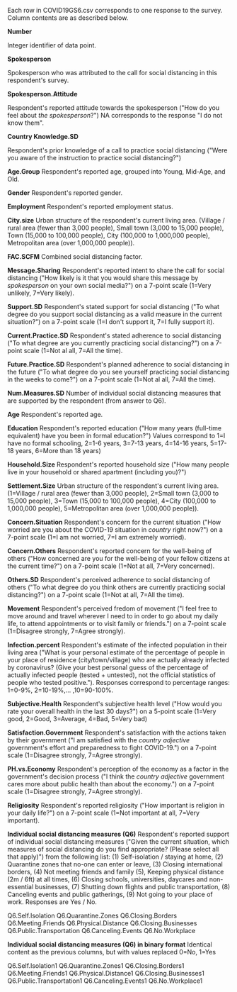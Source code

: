 Each row in COVID19GS6.csv corresponds to one response to the survey. Column contents are as described below.

**Number**

Integer identifier of data point.

**Spokesperson**

Spokesperson who was attributed to the call for social distancing in this respondent's survey.

**Spokesperson.Attitude**

Respondent's reported attitude towards the spokesperson ("How do you feel about *the spokesperson*?") NA corresponds to the response "I do not know them".

**Country	Knowledge.SD**

Respondent's prior knowledge of a call to practice social distancing ("Were you aware of the instruction to practice social distancing?")

**Age.Group**
Respondent's reported age, grouped into Young, Mid-Age, and Old.

**Gender**
Respondent's reported gender.

**Employment**
Respondent's reported employment status.

**City.size**
Urban structure of the respondent's current living area. (Village / rural area (fewer than 3,000 people), Small town (3,000 to 15,000 people), Town (15,000 to 100,000 people), City (100,000 to 1,000,000 people), Metropolitan area (over 1,000,000 people)).

**FAC.SCFM**
Combined social distancing factor.

**Message.Sharing**
Respondent's reported intent to share the call for social distancing ("How likely is it that you would share this message by *spokesperson* on your own social media?") on a 7-point scale (1=Very unlikely, 7=Very likely).

**Support.SD**
Respondent's stated support for social distancing ("To what degree do you support social distancing as a valid measure in the current situation?") on a 7-point scale (1=I don't support it, 7=I fully support it).

**Current.Practice.SD**
Respondent's stated adherence to social distancing ("To what degree are you currently practicing social distancing?") on a 7-point scale (1=Not al all, 7=All the time).

**Future.Practice.SD**
Respondent's planned adherence to social distancing in the future ("To what degree do you see yourself practicing social distancing in the weeks to come?") on a 7-point scale (1=Not al all, 7=All the time).

**Num.Measures.SD**
Number of individual social distancing measures that are supported by the respondent (from answer to Q6).

**Age**
Respondent's reported age.

**Education**
Respondent's reported education ("How many years (full-time equivalent) have you been in formal education?") Values correspond to 1=I have no formal schooling, 2=1-6 years, 3=7-13 years, 4=14-16 years, 5=17-18 years, 6=More than 18 years)

**Household.Size**
Respondent's reported household size ("How many people live in your household or shared apartment (including you)?")

**Settlement.Size**
Urban structure of the respondent's current living area. (1=Village / rural area (fewer than 3,000 people), 2=Small town (3,000 to 15,000 people), 3=Town (15,000 to 100,000 people), 4=City (100,000 to 1,000,000 people), 5=Metropolitan area (over 1,000,000 people)).

**Concern.Situation**
Respondent's concern for the current situation ("How worried are you about the COVID-19 situation in *country* right now?") on a 7-point scale (1=I am not worried, 7=I am extremely worried).

**Concern.Others**
Respondent's reported concern for the well-being of others ("How concerned are you for the well-being of your fellow citizens at the current time?") on a 7-point scale (1=Not at all, 7=Very concerned).

**Others.SD**
Respondent's perceived adherence to social distancing of others ("To what degree do you think others are currently practicing social distancing?") on a 7-point scale (1=Not at all, 7=All the time). 

**Movement**
Respondent's perceived fredom of movement ("I feel free to move around and travel wherever I need to in order to go about my daily life, to attend appointments or to visit family or friends.") on a 7-point scale (1=Disagree strongly, 7=Agree strongly).

**Infection.percent**
Respondent's estimate of the infected population in their living area ("What is your personal estimate of the percentage of people in your place of residence (city/town/village) who are actually already infected by coronavirus? (Give your best personal guess of the percentage of actually infected people (tested + untested), not the official statistics of people who tested positive."). Responses correspond to percentage ranges: 1=0-9%, 2=10-19%,... ,10=90-100%.

**Subjective.Health**
Respondent's subjective health level ("How would you rate your overall health in the last 30 days?") on a 5-point scale (1=Very good, 2=Good, 3=Average, 4=Bad, 5=Very bad)

**Satisfaction.Government**
Respondent's satisfaction with the actions taken by their government ("I am satisfied with the *country adjective* government's effort and preparedness to fight COVID-19.") on a 7-point scale (1=Disagree strongly, 7=Agree strongly).

**PH.vs.Economy**
Respondent's perception of the economy as a factor in the government's decision process ("I think the *country adjective* government cares more about public health than about the economy.") on a 7-point scale (1=Disagree strongly, 7=Agree strongly).

**Religiosity**
Respondent's reported religiosity ("How important is religion in your daily life?") on a 7-point scale (1=Not important at all, 7=Very important).

**Individual social distancing measures (Q6)**
Respondent's reported support of individual social distancing measures ("Given the current situation, which measures of social distancing do you find appropriate? (Please select all that apply)") from the following list: (1) Self-isolation / staying at home, (2) Quarantine zones that no-one can enter or leave, (3) Closing international borders, (4) Not meeting friends and family (5), Keeping physical distance (2m / 6ft) at all times, (6) Closing schools, universities, daycares and non-essential businesses, (7) Shutting down flights and public transportation, (8) Canceling events and public gatherings, (9) Not going to your place of work. Responses are Yes / No.

Q6.Self.Isolation
Q6.Quarantine.Zones
Q6.Closing.Borders
Q6.Meeting.Friends
Q6.Physical.Distance
Q6.Closing.Businesses
Q6.Public.Transportation
Q6.Canceling.Events
Q6.No.Workplace

**Individual social distancing measures (Q6) in binary format**
Identical content as the previous columns, but with values replaced 0=No, 1=Yes

Q6.Self.Isolation1
Q6.Quarantine.Zones1
Q6.Closing.Borders1
Q6.Meeting.Friends1
Q6.Physical.Distance1
Q6.Closing.Businesses1
Q6.Public.Transportation1
Q6.Canceling.Events1
Q6.No.Workplace1
